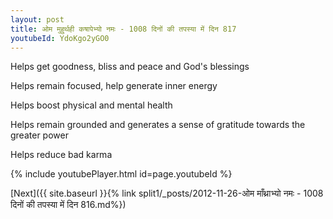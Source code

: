 ```yaml
---
layout: post
title: ओम मुहुर्थही कषापेभ्यो नमः - 1008 दिनों की तपस्या में दिन 817
youtubeId: YdoKgo2yGO0
---
```

 
 
Helps get goodness, bliss and peace and God's blessings
 
Helps remain focused, help generate inner energy 
 
Helps boost physical and mental health 
 
Helps remain grounded and generates a sense of gratitude towards the greater power 
 
Helps reduce bad karma
 
 
 
 


{% include youtubePlayer.html id=page.youtubeId %}
 
[Next]({{ site.baseurl }}{% link  split1/_posts/2012-11-26-ओम माँथ्राभ्यो नमः - 1008 दिनों की तपस्या में दिन 816.md%})
 
